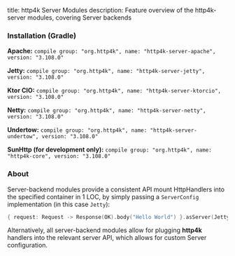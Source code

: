 title: http4k Server Modules
description: Feature overview of the http4k-server modules, covering Server backends

### Installation (Gradle)
**Apache:** ```compile group: "org.http4k", name: "http4k-server-apache", version: "3.108.0"```

**Jetty:** ```compile group: "org.http4k", name: "http4k-server-jetty", version: "3.108.0"```

**Ktor CIO:** ```compile group: "org.http4k", name: "http4k-server-ktorcio", version: "3.108.0"```

**Netty:** ```compile group: "org.http4k", name: "http4k-server-netty", version: "3.108.0"```

**Undertow:** ```compile group: "org.http4k", name: "http4k-server-undertow", version: "3.108.0"```

**SunHttp (for development only):** ```compile group: "org.http4k", name: "http4k-core", version: "3.108.0"```

### About
Server-backend modules provide a consistent API mount HttpHandlers into the specified container in 1 LOC, by simply passing a `ServerConfig` implementation (in this case `Jetty`):

```kotlin
{ request: Request -> Response(OK).body("Hello World") }.asServer(Jetty(8000)).start().block()
```
Alternatively, all server-backend modules allow for plugging **http4k** handlers into the relevant server API, which allows for custom Server configuration.
